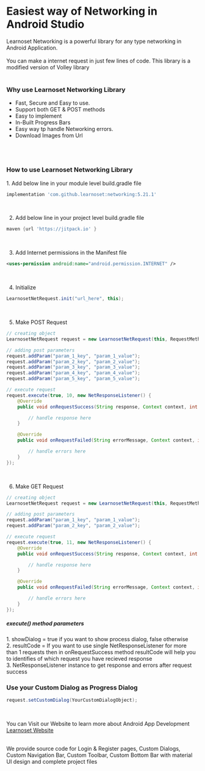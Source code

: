 
# Easiest way of Networking in Android Studio

Learnoset Networking is a powerful library for any type networking in Android Application.
<br><br>
You can make a internet request in just few lines of code. This library is a modified version of Volley library
<br><br>

<h3>Why use Learnoset Networking Library</h3>
<ul>
<li>
  Fast, Secure and Easy to use. 
 </li>
  <li>
  Support both GET & POST methods
 </li>  
  <li>
  Easy to implement
 </li>
  <li>
  In-Built Progress Bars
 </li>
  <li>
  Easy way tp handle Networking errors.
 </li>
  <li>
  Download Images from Url
 </li>
</ul>
<br><br>
<h3>How to use Learnoset Networking Library</h3>
1. Add below line in your module level build.gradle file

```groovy
implementation 'com.github.learnoset:networking:5.21.1'
```

<br>

2. Add below line in your project level build.gradle file

```groovy
maven {url 'https://jitpack.io' }
```

<br>


3. Add Internet permissions in the Manifest file

```xml
<uses-permission android:name="android.permission.INTERNET" />
```

<br>

4. Initialize

```java
LearnosetNetRequest.init("url_here", this);
```

<br>

5. Make POST Request

```java
// creating object
LearnosetNetRequest request = new LearnosetNetRequest(this, RequestMethod.POST);

// adding post parameters
request.addParam("param_1_key", "param_1_value");
request.addParam("param_2_key", "param_2_value");
request.addParam("param_3_key", "param_3_value");
request.addParam("param_4_key", "param_4_value");
request.addParam("param_5_key", "param_5_value");

// execute request
request.execute(true, 10, new NetResponseListener() {
    @Override
    public void onRequestSuccess(String response, Context context, int resultCode) {

        // handle response here
    }

    @Override
    public void onRequestFailed(String errorMessage, Context context, int resultCode) {

        // handle errors here
    }
});
```

<br>

6. Make GET Request

```java
// creating object
LearnosetNetRequest request = new LearnosetNetRequest(this, RequestMethod.GET);

// adding post parameters
request.addParam("param_1_key", "param_1_value");
request.addParam("param_2_key", "param_2_value");

// execute request
request.execute(true, 11, new NetResponseListener() {
    @Override
    public void onRequestSuccess(String response, Context context, int resultCode) {

        // handle response here
    }

    @Override
    public void onRequestFailed(String errorMessage, Context context, int resultCode) {

        // handle errors here
    }
});
```

<h5>execute() method parameters</h5>
1. showDialog = true if you want to show process dialog, false otherwise<br>
2. resultCode = If you want to use single NetResponseListener for more than 1 requests then in onRequestSuccess method resultCode will help you to identifies of which request you have recieved response<br>
3. NetResponseListener instance to get response and errors after request success

<br>

<h3>Use your Custom Dialog as Progress Dialog</h3>

```java
request.setCustomDialog(YourCustomDialogObject);
```

<br>

You can Visit our Website to learn more about Android App Development<br>
[Learnoset Website](https://learnoset.com/)

<br>
We provide source code for Login & Register pages, Custom Dialogs, Custom Navigation Bar, Custom Toolbar, Custom Bottom Bar with material UI design and complete project files
